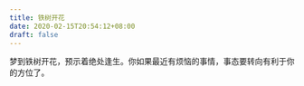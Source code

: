 ```yaml
---
title: 铁树开花
date: 2020-02-15T20:54:12+08:00
draft: false
---
```


梦到铁树开花，预示着绝处逢生。你如果最近有烦恼的事情，事态要转向有利于你的方位了。